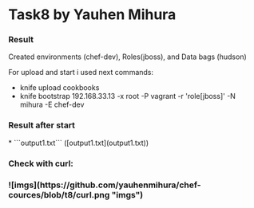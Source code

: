 # Task8 by Yauhen Mihura

<h3>Result</h3>
Created environments (chef-dev), Roles(jboss), and Data bags (hudson)

For upload and start i used next commands:
* knife upload cookbooks
* knife bootstrap 192.168.33.13 -x root -P vagrant -r 'role[jboss]' -N mihura -E chef-dev


<h3>Result after start</h3>
*  ```output1.txt``` ([output1.txt](output1.txt))

<h3> Check with curl: <h3>
![imgs](https://github.com/yauhenmihura/chef-cources/blob/t8/curl.png "imgs")
